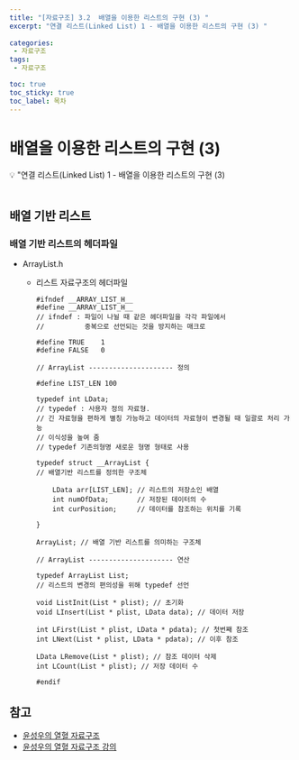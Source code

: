 ```yaml
---
title: "[자료구조] 3.2  배열을 이용한 리스트의 구현 (3) " 
excerpt: "연결 리스트(Linked List) 1 - 배열을 이용한 리스트의 구현 (3) "
 
categories:  
 - 자료구조
tags: 
 - 자료구조

toc: true
toc_sticky: true
toc_label: 목차
---
```

#  배열을 이용한 리스트의 구현 (3)

<aside>
💡 "연결 리스트(Linked List) 1  -  배열을 이용한 리스트의 구현 (3)
</aside>
<br>

## 배열 기반 리스트 
### 배열 기반 리스트의 헤더파일
- ArrayList.h 
  - 리스트 자료구조의 헤더파일

	```
	#ifndef __ARRAY_LIST_H__ 
	#define __ARRAY_LIST_H__
	// ifndef : 파일이 나뉠 때 같은 헤더파일을 각각 파일에서 
	//          중복으로 선언되는 것을 방지하는 매크로

	#define TRUE	1
	#define FALSE	0
	```

	```
	// ArrayList --------------------- 정의

	#define LIST_LEN 100

	typedef int LData; 
	// typedef : 사용자 정의 자료형. 
	// 긴 자료형을 편하게 별칭 가능하고 데이터의 자료형이 변경될 때 일괄로 처리 가능 
	// 이식성을 높여 줌
	// typedef 기존의형명 새로운 형명 형태로 사용

	typedef struct __ArrayList {
	// 배열기반 리스트를 정의한 구조체

		LData arr[LIST_LEN]; // 리스트의 저장소인 배열
		int numOfData;       // 저장된 데이터의 수
		int curPosition;     // 데이터를 참조하는 위치를 기록

	} 

	ArrayList; // 배열 기반 리스트를 의미하는 구조체
	```

	```
	// ArrayList --------------------- 연산

	typedef ArrayList List; 
	// 리스트의 변경의 편의성을 위해 typedef 선언

	void ListInit(List * plist); // 초기화
	void LInsert(List * plist, LData data); // 데이터 저장

	int LFirst(List * plist, LData * pdata); // 첫번째 참조
	int LNext(List * plist, LData * pdata); // 이후 참조

	LData LRemove(List * plist); // 참조 데이터 삭제
	int LCount(List * plist); // 저장 데이터 수

	#endif
	```


## 참고

- [윤성우의 열혈 자료구조](https://book.naver.com/bookdb/book_detail.nhn?bid=6809127)  <br>
- [윤성우의 열혈 자료구조 강의](http://www.orentec.co.kr/teachlist/DA_ST_1/teach_sub1.php)
